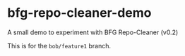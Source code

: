 # bfg-repo-cleaner-demo

A small demo to experiment with BFG Repo-Cleaner (v0.2)

This is for the `bob/feature1` branch.
